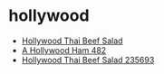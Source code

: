 # hollywood

 * [Hollywood Thai Beef Salad](../../index/h/hollywood-thai-beef-salad-235693.json)
 * [A Hollywood Ham 482](../../index/a/a-hollywood-ham-482.json)
 * [Hollywood Thai Beef Salad 235693](../../index/h/hollywood-thai-beef-salad-235693.json)
